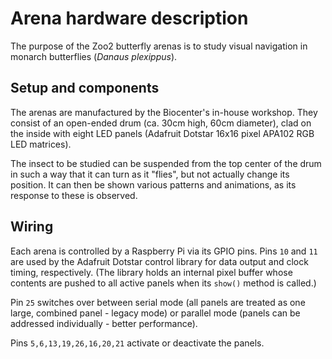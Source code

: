 # Arena hardware description

The purpose of the Zoo2 butterfly arenas is to study visual navigation in 
monarch butterflies (*Danaus plexippus*).

## Setup and components

The arenas are manufactured by the Biocenter's in-house workshop. They consist 
of an open-ended drum (ca. 30cm high, 60cm diameter), clad on the inside with 
eight LED panels (Adafruit Dotstar 16x16 pixel APA102 RGB LED matrices).

The insect to be studied can be suspended from the top center of the drum in 
such a way that it can turn as it "flies", but not actually change its 
position. It can then be shown various patterns and animations, as its 
response to these is observed.

## Wiring

Each arena is controlled by a Raspberry Pi via its GPIO pins. Pins `10` and `11`
are used by the Adafruit Dotstar control library for data output and clock 
timing, respectively. (The library holds an internal pixel buffer whose contents
are pushed to all active panels when its `show()` method is called.) 

Pin `25` switches over between serial mode (all panels are treated as one large,
combined panel - legacy mode) or parallel mode (panels can be addressed
individually - better performance).

Pins `5,6,13,19,26,16,20,21` activate or deactivate the panels.
